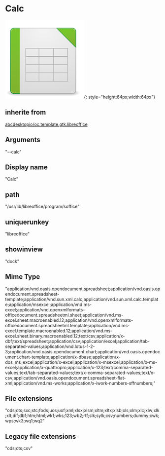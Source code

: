 # Calc
![libreoffice-calc.svg](/applications/icons/libreoffice-calc.svg){: style="height:64px;width:64px"}
## inherite from
[abcdesktopio/oc.template.gtk.libreoffice](abcdesktopio/oc.template.gtk.libreoffice.md)
## Arguments
"--calc"
## Display name
"Calc"
## path
"/usr/lib/libreoffice/program/soffice"
## uniquerunkey
"libreoffice"
## showinview
"dock"
## Mime Type
"application/vnd.oasis.opendocument.spreadsheet;application/vnd.oasis.opendocument.spreadsheet-template;application/vnd.sun.xml.calc;application/vnd.sun.xml.calc.template;application/msexcel;application/vnd.ms-excel;application/vnd.openxmlformats-officedocument.spreadsheetml.sheet;application/vnd.ms-excel.sheet.macroenabled.12;application/vnd.openxmlformats-officedocument.spreadsheetml.template;application/vnd.ms-excel.template.macroenabled.12;application/vnd.ms-excel.sheet.binary.macroenabled.12;text/csv;application/x-dbf;text/spreadsheet;application/csv;application/excel;application/tab-separated-values;application/vnd.lotus-1-2-3;application/vnd.oasis.opendocument.chart;application/vnd.oasis.opendocument.chart-template;application/x-dbase;application/x-dos_ms_excel;application/x-excel;application/x-msexcel;application/x-ms-excel;application/x-quattropro;application/x-123;text/comma-separated-values;text/tab-separated-values;text/x-comma-separated-values;text/x-csv;application/vnd.oasis.opendocument.spreadsheet-flat-xml;application/vnd.ms-works;application/x-iwork-numbers-sffnumbers;"
## File extensions
"ods;ots;sxc;stc;fods;uos;uof;xml;xlsx;xlsm;xltm;xltx;xlsb;xls;xlm;xlc;xlw;xlk;xlt;dif;dbf;htm;html;wk1;wks;123;wb2;rtf;slk;sylk;csv;numbers;dummy;cwk;wps;wk3;wq1;wq2"
## Legacy file extensions
"ods;ots;csv"
